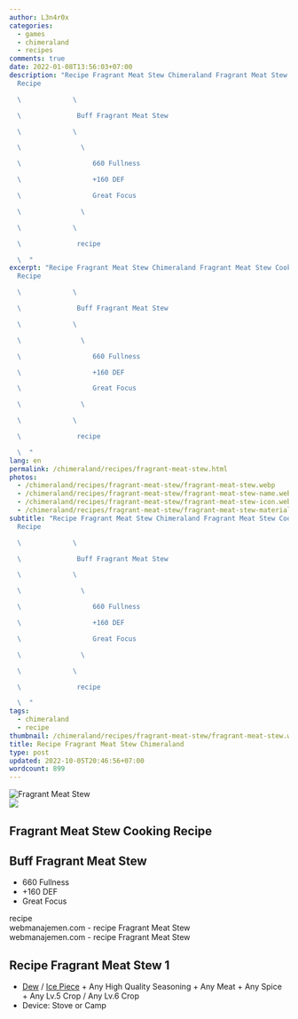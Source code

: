 ```yaml
---
author: L3n4r0x
categories:
  - games
  - chimeraland
  - recipes
comments: true
date: 2022-01-08T13:56:03+07:00
description: "Recipe Fragrant Meat Stew Chimeraland Fragrant Meat Stew Cooking
  Recipe

  \             \ 

  \              Buff Fragrant Meat Stew

  \             \ 

  \               \ 

  \                  660 Fullness

  \                  +160 DEF

  \                  Great Focus

  \               \ 

  \             \ 

  \              recipe

  \  "
excerpt: "Recipe Fragrant Meat Stew Chimeraland Fragrant Meat Stew Cooking
  Recipe

  \             \ 

  \              Buff Fragrant Meat Stew

  \             \ 

  \               \ 

  \                  660 Fullness

  \                  +160 DEF

  \                  Great Focus

  \               \ 

  \             \ 

  \              recipe

  \  "
lang: en
permalink: /chimeraland/recipes/fragrant-meat-stew.html
photos:
  - /chimeraland/recipes/fragrant-meat-stew/fragrant-meat-stew.webp
  - /chimeraland/recipes/fragrant-meat-stew/fragrant-meat-stew-name.webp
  - /chimeraland/recipes/fragrant-meat-stew/fragrant-meat-stew-icon.webp
  - /chimeraland/recipes/fragrant-meat-stew/fragrant-meat-stew-material.webp
subtitle: "Recipe Fragrant Meat Stew Chimeraland Fragrant Meat Stew Cooking
  Recipe

  \             \ 

  \              Buff Fragrant Meat Stew

  \             \ 

  \               \ 

  \                  660 Fullness

  \                  +160 DEF

  \                  Great Focus

  \               \ 

  \             \ 

  \              recipe

  \  "
tags:
  - chimeraland
  - recipe
thumbnail: /chimeraland/recipes/fragrant-meat-stew/fragrant-meat-stew.webp
title: Recipe Fragrant Meat Stew Chimeraland
type: post
updated: 2022-10-05T20:46:56+07:00
wordcount: 899
---
```


<link
  rel="stylesheet"
  href="https://rawcdn.githack.com/dimaslanjaka/Web-Manajemen/870a349/css/bootstrap-5-3-0-alpha3-wrapper.css"
/>
<section id="bootstrap-wrapper">
  <div data-bs-theme="dark">
    <div class="card mb-2">
      <div class="card-body">
        <div class="row g-0">
          <div class="col-sm-4 position-relative mb-2">
            <img
              src="https://www.webmanajemen.com/chimeraland/recipes/fragrant-meat-stew/fragrant-meat-stew-material.webp"
              class="card-img fit-cover w-100 h-100"
              alt="Fragrant Meat Stew"
              data-fancybox="true"
            />
          </div>
          <div class="col-sm-8 mb-2">
            <div class="card-body">
              <div class="d-flex flex-row align-items-center mb-3">
                <img
                  class="d-inline-block me-2"
                  src="https://www.webmanajemen.com/chimeraland/recipes/fragrant-meat-stew/fragrant-meat-stew-icon.webp"
                  width="auto"
                  height="auto"
                  style="vertical-align: middle"
                />
                <h2 class="fs-5">Fragrant Meat Stew Cooking Recipe</h2>
              </div>
              <h2 class="card-title fs-5">Buff Fragrant Meat Stew</h2>
              <div class="card-text">
                <ul>
                  <li>660 Fullness</li>
                  <li>+160 DEF</li>
                  <li>Great Focus</li>
                </ul>
              </div>
              <span class="badge rounded-pill">recipe</span>
            </div>
            <div class="card-footer text-end text-muted mt-auto">
              webmanajemen.com - recipe Fragrant Meat Stew
            </div>
          </div>
        </div>
      </div>
      <div class="card-footer text-end text-muted">
        webmanajemen.com - recipe Fragrant Meat Stew
      </div>
    </div>
    <div class="row mb-2">
      <div class="col-12 col-lg-6 recipe-item mb-2">
        <div class="card">
          <div class="card-body">
            <h2 class="card-title fs-5">Recipe Fragrant Meat Stew 1</h2>
            <div class="card-text">
              <ul>
                <li>
                  <a
                    class="text-decoration-none text-primary"
                    href="/chimeraland/materials/dew.html"
                    >Dew</a
                  ><span> / </span
                  ><a
                    class="text-decoration-none text-primary"
                    href="/chimeraland/materials/ice-piece.html"
                    >Ice Piece</a
                  ><span> + </span>Any High Quality Seasoning<span> + </span>Any
                  Meat<span> + </span>Any Spice<span> + </span>Any Lv.5
                  Crop<span> / </span>Any Lv.6 Crop
                </li>
                <li>Device: Stove or Camp</li>
              </ul>
            </div>
          </div>
        </div>
      </div>
    </div>
  </div>
</section>